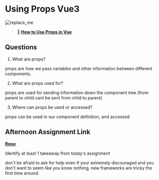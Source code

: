 # Using Props Vue3

![replace_me](https://codeworks.blob.core.windows.net/public/assets/img/illustrations/placeholder.svg)

> **📖 [How to Use Props in Vue](https://codeworksacademy.com/fs-student-guide/resources/wk6/02-Props)**

## Questions

1. What are props?

props are how we pass variables and other information between different components.

2. What are props used for?

props are used for sending information down the component tree (from parent to child cant be sent from child to parent)

3. Where can props be used or accessed?

props can be used in our component definition, and accessed 

## Afternoon Assignment Link

**[Repo](https://github.com/Seth-McCormick/NasaApod.git)**

Identify at least 1 takeaway from today's assignment

don't be afraid to ask for help even if your extremely discouraged and you don't want to seem like you know nothing, new frameworks are tricky the first time around.